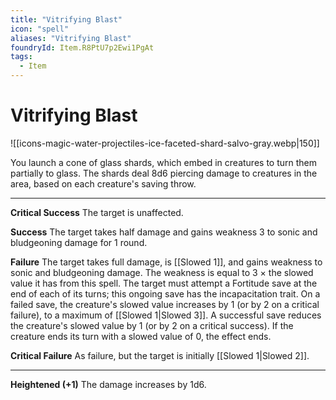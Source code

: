 ```yaml
---
title: "Vitrifying Blast"
icon: "spell"
aliases: "Vitrifying Blast"
foundryId: Item.R8PtU7p2Ewi1PgAt
tags:
  - Item
---
```


# Vitrifying Blast
![[icons-magic-water-projectiles-ice-faceted-shard-salvo-gray.webp|150]]

You launch a cone of glass shards, which embed in creatures to turn them partially to glass. The shards deal 8d6 piercing damage to creatures in the area, based on each creature's saving throw.

* * *

**Critical Success** The target is unaffected.

**Success** The target takes half damage and gains weakness 3 to sonic and bludgeoning damage for 1 round.

**Failure** The target takes full damage, is [[Slowed 1]], and gains weakness to sonic and bludgeoning damage. The weakness is equal to 3 × the slowed value it has from this spell. The target must attempt a Fortitude save at the end of each of its turns; this ongoing save has the incapacitation trait. On a failed save, the creature's slowed value increases by 1 (or by 2 on a critical failure), to a maximum of [[Slowed 1|Slowed 3]]. A successful save reduces the creature's slowed value by 1 (or by 2 on a critical success). If the creature ends its turn with a slowed value of 0, the effect ends.

**Critical Failure** As failure, but the target is initially [[Slowed 1|Slowed 2]].

* * *

**Heightened (+1)** The damage increases by 1d6.
